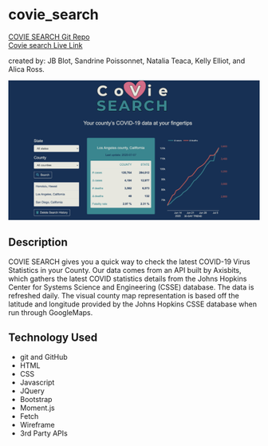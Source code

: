 # covie_search

[COVIE SEARCH Git Repo](https://github.com/jaaybe/covidsearch)
<br />
[Covie search Live Link](https://jaaybe.github.io/covidsearch/)

created by: JB Blot, Sandrine Poissonnet, Natalia Teaca, Kelly Elliot, and Alica Ross.

![screenshot](./assets/images/Screenshot.png)

## Description
COVIE SEARCH gives you a quick way to check the latest COVID-19 Virus Statistics in your County. Our data comes from an API built by Axisbits, which gathers the latest COVID statistics details from the Johns Hopkins Center for Systems Science and Engineering (CSSE) database. The data is refreshed daily. The visual county map representation is based off the latitude and longitude provided by the Johns Hopkins CSSE database when run through GoogleMaps.

## Technology Used
<ul>
<li>git and GitHub</li>
<li>HTML</li>
<li>CSS</li>
<li>Javascript</li>
<li>JQuery</li>
<li>Bootstrap</li>
<li>Moment.js</li>
<li>Fetch</li>
<li>Wireframe</li>
<li>3rd Party APIs</li>
